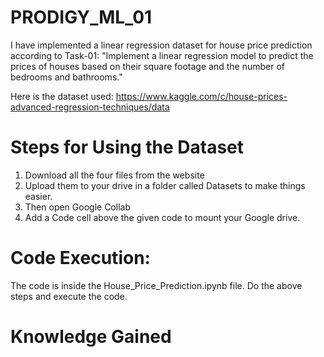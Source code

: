 # PRODIGY_ML_01
I have implemented a linear regression dataset for house price prediction according to Task-01: "Implement a linear regression model to predict the prices of houses based on their square footage and the number of bedrooms and bathrooms."

Here is the dataset used: https://www.kaggle.com/c/house-prices-advanced-regression-techniques/data

# Steps for Using the Dataset
1) Download all the four files from the website
2) Upload them to your drive in a folder called Datasets to make things easier.
3) Then open Google Collab
4) Add a Code cell above the given code to mount your Google drive.

# Code Execution:
The code is inside the House_Price_Prediction.ipynb file. Do the above steps and execute the code.

# Knowledge Gained
